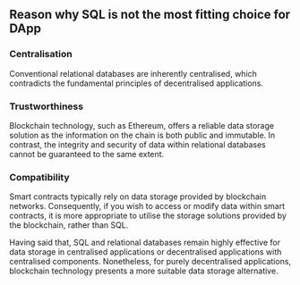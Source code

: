 ## Reason why SQL is not the most fitting choice for DApp
### Centralisation
Conventional relational databases are inherently centralised, which contradicts the fundamental principles of decentralised applications.
### Trustworthiness
Blockchain technology, such as Ethereum, offers a reliable data storage solution as the information on the chain is both public and immutable. In contrast, the integrity and security of data within relational databases cannot be guaranteed to the same extent.
### Compatibility
Smart contracts typically rely on data storage provided by blockchain networks. Consequently, if you wish to access or modify data within smart contracts, it is more appropriate to utilise the storage solutions provided by the blockchain, rather than SQL.

Having said that, SQL and relational databases remain highly effective for data storage in centralised applications or decentralised applications with centralised components. Nonetheless, for purely decentralised applications, blockchain technology presents a more suitable data storage alternative.
